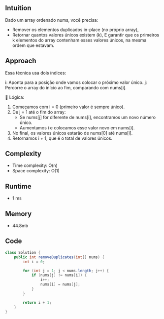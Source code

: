 ## Intuition
Dado um array ordenado nums, você precisa:

- Remover os elementos duplicados in-place (no próprio array),
- Retornar quantos valores únicos existem (k),
E garantir que os primeiros k elementos do array contenham esses valores únicos, na mesma ordem que estavam.

## Approach
Essa técnica usa dois índices:

i: Aponta para a posição onde vamos colocar o próximo valor único.
j: Percorre o array do início ao fim, comparando com nums[i].

🔄 Lógica:
1. Começamos com i = 0 (primeiro valor é sempre único).
2. De j = 1 até o fim do array:
    - Se nums[j] for diferente de nums[i], encontramos um novo número único.
    - Aumentamos i e colocamos esse valor novo em nums[i].
3. No final, os valores únicos estarão de nums[0] até nums[i].
4. Retornamos i + 1, que é o total de valores únicos.

## Complexity

- Time complexity: O(n)
- Space complexity: O(1)

## Runtime

- 1 ms

## Memory

- 44.8mb

## Code
```java
class Solution {
    public int removeDuplicates(int[] nums) {
        int i = 0;

        for (int j = 1; j < nums.length; j++) {
            if (nums[j] != nums[i]) {
                i++;
                nums[i] = nums[j];
            }
        }

        return i + 1;
    }
}
```